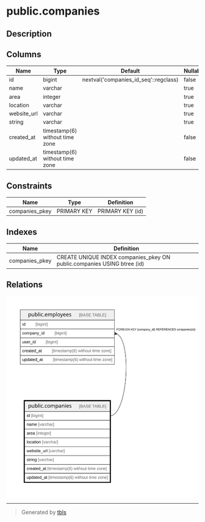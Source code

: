 # public.companies

## Description

## Columns

| Name | Type | Default | Nullable | Children | Parents | Comment |
| ---- | ---- | ------- | -------- | -------- | ------- | ------- |
| id | bigint | nextval('companies_id_seq'::regclass) | false | [public.employees](public.employees.md) |  |  |
| name | varchar |  | true |  |  |  |
| area | integer |  | true |  |  |  |
| location | varchar |  | true |  |  |  |
| website_url | varchar |  | true |  |  |  |
| string | varchar |  | true |  |  |  |
| created_at | timestamp(6) without time zone |  | false |  |  |  |
| updated_at | timestamp(6) without time zone |  | false |  |  |  |

## Constraints

| Name | Type | Definition |
| ---- | ---- | ---------- |
| companies_pkey | PRIMARY KEY | PRIMARY KEY (id) |

## Indexes

| Name | Definition |
| ---- | ---------- |
| companies_pkey | CREATE UNIQUE INDEX companies_pkey ON public.companies USING btree (id) |

## Relations

![er](public.companies.svg)

---

> Generated by [tbls](https://github.com/k1LoW/tbls)
